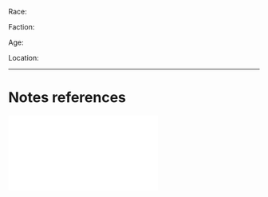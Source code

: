 Race:

Faction:

Age:

Location:



---
# Notes references

![Jadzia_Engaged](Insights/Jadzia_Engaged.md)

